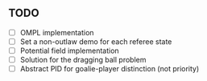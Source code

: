 TODO
----

- [  ] OMPL implementation 
- [  ] Set a non-outlaw demo for each referee state 
- [  ] Potential field implementation
- [  ] Solution for the dragging ball problem
- [  ] Abstract PID for goalie-player distinction (not priority)
